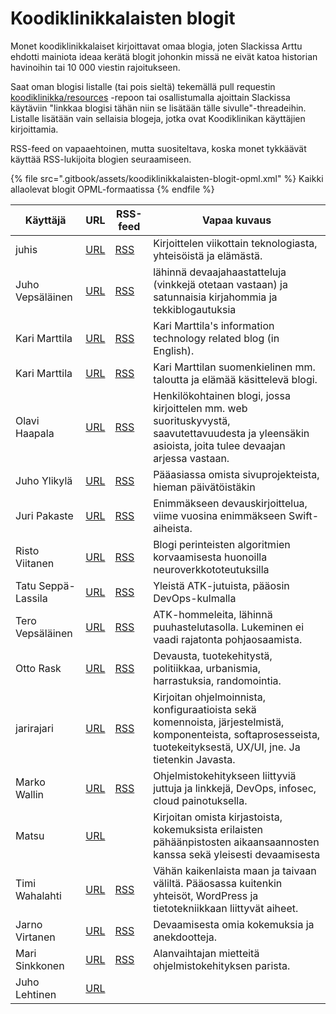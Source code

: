 # Koodiklinikkalaisten blogit

Monet koodiklinikkalaiset kirjoittavat omaa blogia, joten Slackissa Arttu ehdotti mainiota ideaa kerätä blogit johonkin missä ne eivät katoa historian havinoihin tai 10 000 viestin rajoitukseen.

Saat oman blogisi listalle (tai pois sieltä) tekemällä pull requestin [koodiklinikka/resources](https://github.com/koodiklinikka/resources) -repoon tai osallistumalla ajoittain Slackissa käytäviin "linkkaa blogisi tähän niin se lisätään tälle sivulle"-threadeihin. Listalle lisätään vain sellaisia blogeja, jotka ovat Koodiklinikan käyttäjien kirjoittamia.

RSS-feed on vapaaehtoinen, mutta suositeltava, koska monet tykkäävät käyttää RSS-lukijoita blogien seuraamiseen.

{% file src=".gitbook/assets/koodiklinikkalaisten-blogit-opml.xml" %}
Kaikki allaolevat blogit OPML-formaatissa
{% endfile %}

| Käyttäjä           | URL                                                   | RSS-feed                                                                       | Vapaa kuvaus                                                                                                                                                               |
| ------------------ | ----------------------------------------------------- | ------------------------------------------------------------------------------ | -------------------------------------------------------------------------------------------------------------------------------------------------------------------------- |
| juhis              | [URL](https://hamatti.org/blog/)                      | [RSS](https://hamatti.org/feed/feed.xml)                                       | Kirjoittelen viikottain teknologiasta, yhteisöistä ja elämästä.                                                                                                            |
| Juho Vepsäläinen   | [URL](https://survivejs.com/blog/)                    | [RSS](https://survivejs.com/atom.xml)                                          | lähinnä devaajahaastatteluja (vinkkejä otetaan vastaan) ja satunnaisia kirjahommia ja tekkiblogautuksia                                                                    |
| Kari Marttila      | [URL](https://www.karimarttila.fi/)                   | [RSS](https://www.karimarttila.fi/rss.xml)                                    | Kari Marttila's information technology related blog (in English). |
| Kari Marttila      | [URL](https://blogi.karimarttila.fi/)                   | [RSS](https://blogi.karimarttila.fi/rss.xml)                                    | Kari Marttilan suomenkielinen mm. taloutta ja elämää käsittelevä blogi. |
| Olavi Haapala      | [URL](https://olavihaapala.fi/)                       | [RSS](https://olavihaapala.fi/feed.xml)                                        | Henkilökohtainen blogi, jossa kirjoittelen mm. web suorituskyvystä, saavutettavuudesta ja yleensäkin asioista, joita tulee devaajan arjessa vastaan.                       |
| Juho Ylikylä       | [URL](https://koodihommia.blogspot.com/)              | [RSS](https://koodihommia.blogspot.com/atom.xml)                               | Pääasiassa omista sivuprojekteista, hieman päivätöistäkin                                                                                                                  |
| Juri Pakaste       | [URL](https://juripakaste.fi/)                        | [RSS](https://juripakaste.fi/atom.xml)                                         | Enimmäkseen devauskirjoittelua, viime vuosina enimmäkseen Swift-aiheista.                                                                                                  |
| Risto Viitanen     | [URL](https://willitai.com/)                          | [RSS](https://willitai.com/atom.xml)                                           | Blogi perinteisten algoritmien korvaamisesta huonoilla neuroverkkototeutuksilla                                                                                            |
| Tatu Seppä-Lassila | [URL](https://tatusl.dev/)                            | [RSS](https://tatusl.dev/posts/index.xml)                                      | Yleistä ATK-jutuista, pääosin DevOps-kulmalla                                                                                                                              |
| Tero Vepsäläinen   | [URL](https://www.vepsalainen.eu/)                    | [RSS](https://vepsalainen.eu/index.xml)                                        | ATK-hommeleita, lähinnä puuhastelutasolla. Lukeminen ei vaadi rajatonta pohjaosaamista.                                                                                    |
| Otto Rask          | [URL](https://www.ottorask.com/)                      | [RSS](https://www.ottorask.com/feed.xml)                                       | Devausta, tuotekehitystä, politiikkaa, urbanismia, harrastuksia, randomointia. |
| jarirajari         | [URL](https://jarirajari.wordpress.com/)              | [RSS](https://jarirajari.wordpress.com/feed/)                                  | Kirjoitan ohjelmoinnista, konfiguraatioista sekä komennoista, järjestelmistä, komponenteista, softaprosesseista, tuotekeityksestä, UX/UI, jne. Ja tietenkin Javasta.       |
| Marko Wallin       | [URL](https://ruleoftech.com/)                        | [RSS](https://ruleoftech.com/feed)                                             | Ohjelmistokehitykseen liittyviä juttuja ja linkkejä, DevOps, infosec, cloud painotuksella.                                                                                 |
| Matsu              | [URL](https://matsu.fi/)                              |                                                                                | Kirjoitan omista kirjastoista, kokemuksista erilaisten pähäänpistosten aikaansaannosten kanssa sekä yleisesti devaamisesta                                                 |
| Timi Wahalahti     | [URL](https://sipp.is/blog)                           | [RSS](https://sipp.is/feed)                                                    | Vähän kaikenlaista maan ja taivaan väliltä. Pääosassa kuitenkin yhteisöt, WordPress ja tietotekniikkaan liittyvät aiheet.                                                  |
| Jarno Virtanen     | [URL](https://buttondown.email/jajvirta)              | [RSS](https://buttondown.email/jajvirta/rss)                                   | Devaamisesta omia kokemuksia ja anekdootteja.                                                                                                                              |
| Mari Sinkkonen     | [URL](https://mimmitkoodaa.fi/author/mari-sinkkonen/) | [RSS](https://mimmitkoodaa.ohjelmistoebusiness.fi/author/mari-sinkkonen/feed/) | Alanvaihtajan mietteitä ohjelmistokehityksen parista.                                                                                                                      |
| Juho Lehtinen      | [URL](https://lehtu.github.io/)                       |                                                                                |                                                                                                                                                                            |

